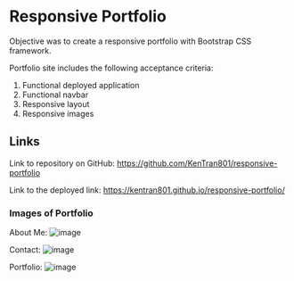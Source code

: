 # Responsive Portfolio

Objective was to create a responsive portfolio with Bootstrap CSS framework. 

Portfolio site includes the following acceptance criteria:
 1. Functional deployed application
 2. Functional navbar
 3. Responsive layout
 4. Responsive images

## Links

Link to repository on GitHub: https://github.com/KenTran801/responsive-portfolio

Link to the deployed link: https://kentran801.github.io/responsive-portfolio/

### Images of Portfolio

About Me:
![image](https://user-images.githubusercontent.com/72709180/102022112-dcb5c280-3d41-11eb-9b8d-93f9dfa40235.png)

Contact: 
![image](https://user-images.githubusercontent.com/72709180/102022159-3d44ff80-3d42-11eb-9dd3-44b685096f65.png)

Portfolio:
![image](https://user-images.githubusercontent.com/72709180/102022177-53eb5680-3d42-11eb-8a6a-d64cc806780f.png)

